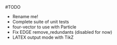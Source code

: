 #TODO

- Rename me!
- Complete suite of unit tests
- four-vector to use with Particle
- Fix EDGE remove_redundants (disabled for now)
- LATEX output mode with TikZ

